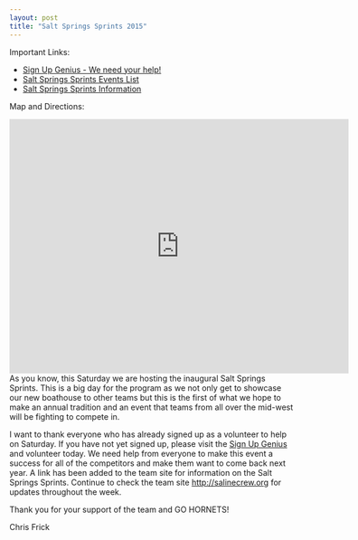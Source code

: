 ```yaml
---
layout: post  
title: "Salt Springs Sprints 2015"
---
```

Important Links:

-   [Sign Up Genius - We need your
    help!](http://www.signupgenius.com/go/20f0a4dafab2ba2f49-salt)
-   [Salt Springs Sprints Events
    List](/assets/forms/2015-salt-springs-sprints-event-list.pdf)
-   [Salt Springs Sprints
    Information](/assets/forms/2015-salt-springs-sprints-info.pdf)

Map and Directions:

<iframe src="https://www.google.com/maps/embed?pb=!1m29!1m12!1m3!1d94564.91356097632!2d-83.73254096764656!3d42.21116277396832!2m3!1f0!2f0!3f0!3m2!1i1024!2i768!4f13.1!4m14!1i0!3e6!4m5!1s0x883cbb260e17295f%3A0x9f505b127c2a1a3a!2sSaline+High+School%2C+Campus+Parkway%2C+Saline%2C+MI!3m2!1d42.188238999999996!2d-83.75125799999999!4m5!1s0x883b581c18e061a5%3A0xb7d1308d0ae35f69!2sFord+Lake+Park%2C+9075+South+Huron+River+Drive%2C+Ypsilanti%2C+MI+48198!3m2!1d42.209759999999996!2d-83.57649099999999!5e0!3m2!1sen!2sus!4v1431017377869" width="600" height="450" frameborder="0" style="border:0">
</iframe>
As you know, this Saturday we are hosting the inaugural Salt Springs Sprints.
This is a big day for the program as we not only get to showcase our new
boathouse to other teams but this is the first of what we hope to make an annual
tradition and an event that teams from all over the mid-west will be fighting to
compete in.

I want to thank everyone who has already signed up as a volunteer to help on
Saturday. If you have not yet signed up, please visit the [Sign Up
Genius](http://www.signupgenius.com/go/20f0a4dafab2ba2f49-salt) and volunteer
today. We need help from everyone to make this event a success for all of the
competitors and make them want to come back next year. A link has been added to
the team site for information on the Salt Springs Sprints. Continue to check the
team site <http://salinecrew.org> for updates throughout the week.

Thank you for your support of the team and GO HORNETS!

Chris Frick

